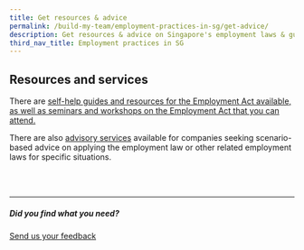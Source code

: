 ```yaml
---
title: Get resources & advice
permalink: /build-my-team/employment-practices-in-sg/get-advice/
description: Get resources & advice on Singapore's employment laws & guidelines
third_nav_title: Employment practices in SG
---
```

## Resources and services


There are <a target="_blank" href="https://www.mom.gov.sg/employment-practices/employment-act/templates-and-resources-for-kets-and-pay-slips">self-help guides and resources for the Employment Act available, as well as seminars and workshops on the Employment Act that you can attend.</a>

There are also <a target="_blank" href="https://www.mom.gov.sg/employment-practices/employment-act/advisory-services">advisory services</a> available for companies seeking scenario-based advice on applying the employment law or other related employment laws for specific situations.


<br>
<br>


<hr>

##### Did you find what you need?
[Send us your feedback](https://form.gov.sg/642693623cb98f001239be0d)